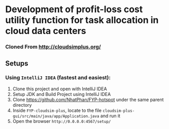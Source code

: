 # Development of profit-loss cost utility function for task allocation in cloud data centers 

### Cloned From http://cloudsimplus.org/

## Setups

### Using ```IntelliJ IDEA``` (fastest and easiest):

1. Clone this project and open with IntelliJ IDEA
2. Setup JDK and Build Project using IntelliJ IDEA
3. Clone https://github.com/NhatPhan/FYP-hotspot under the same parent directory
4. Inside ```FYP-cloudsim-plus```, locate to the file ```cloudsim-plus-gui/src/main/java/app/Application.java``` and run it
5. Open the browser ```http://0.0.0.0:4567/setup/```
